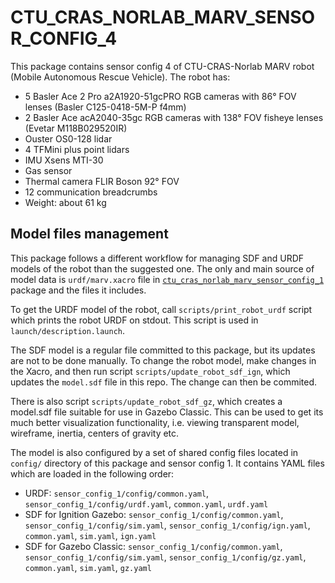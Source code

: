# CTU\_CRAS\_NORLAB\_MARV\_SENSOR\_CONFIG\_4

This package contains sensor config 4 of CTU-CRAS-Norlab MARV robot (Mobile Autonomous Rescue Vehicle). The robot has:

- 5 Basler Ace 2 Pro a2A1920-51gcPRO RGB cameras with 86° FOV lenses (Basler C125-0418-5M-P f4mm)
- 2 Basler Ace acA2040-35gc RGB cameras with 138° FOV fisheye lenses (Evetar M118B029520IR)
- Ouster OS0-128 lidar
- 4 TFMini plus point lidars
- IMU Xsens MTI-30
- Gas sensor
- Thermal camera FLIR Boson 92° FOV
- 12 communication breadcrumbs
- Weight: about 61 kg

## Model files management

This package follows a different workflow for managing SDF and URDF models of the robot than the suggested one. The only and main source of model data is `urdf/marv.xacro` file in [`ctu_cras_norlab_marv_sensor_config_1`](../ctu_cras_norlab_marv_sensor_config_1) package and the files it includes.

To get the URDF model of the robot, call `scripts/print_robot_urdf` script which prints the robot URDF on stdout. This script is used in `launch/description.launch`.

The SDF model is a regular file committed to this package, but its updates are not
to be done manually. To change the robot model, make changes in the Xacro, and then run script `scripts/update_robot_sdf_ign`, which updates the `model.sdf` file in this repo. The change can then be commited.

There is also script `scripts/update_robot_sdf_gz`, which creates a model.sdf file suitable for use in Gazebo Classic. This can be used to get its much better visualization functionality, i.e. viewing transparent model, wireframe, inertia, centers of gravity etc.

The model is also configured by a set of shared config files located in `config/` directory of this package and sensor config 1. It contains YAML files which are loaded in the following order:

- URDF: `sensor_config_1/config/common.yaml`, `sensor_config_1/config/urdf.yaml`, `common.yaml`, `urdf.yaml`
- SDF for Ignition Gazebo: `sensor_config_1/config/common.yaml`, `sensor_config_1/config/sim.yaml`, `sensor_config_1/config/ign.yaml`, `common.yaml`, `sim.yaml`, `ign.yaml`
- SDF for Gazebo Classic: `sensor_config_1/config/common.yaml`, `sensor_config_1/config/sim.yaml`, `sensor_config_1/config/gz.yaml`, `common.yaml`, `sim.yaml`, `gz.yaml`